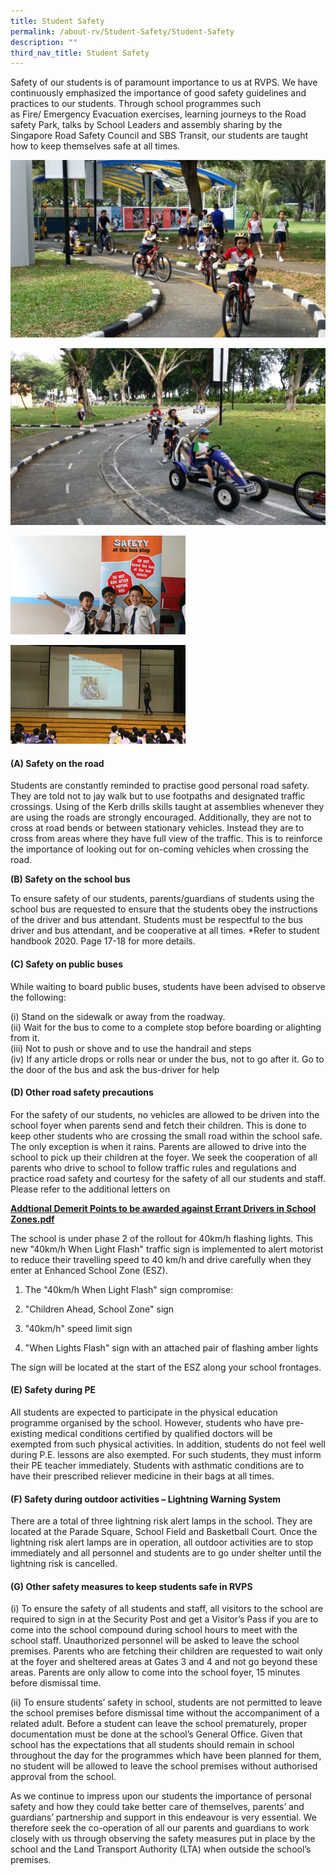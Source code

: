 ```yaml
---
title: Student Safety
permalink: /about-rv/Student-Safety/Student-Safety
description: ""
third_nav_title: Student Safety
---
```

Safety of our students is of paramount importance to us at RVPS. We have continuously emphasized the importance of good safety guidelines and practices to our students. Through school programmes such as Fire/ Emergency Evacuation exercises, learning journeys to the Road safety Park, talks by School Leaders and assembly sharing by the Singapore Road Safety Council and SBS Transit, our students are taught how to keep themselves safe at all times.

![](/images/About%20RV/IMG-20150204-WA0004.jpg)

![](/images/About%20RV/IMG-20150204-WA0006.jpg)

![](/images/About%20RV/7pic.jpg)

![](/images/About%20RV/6pic.jpg)

#### (A) Safety on the road

  

Students are constantly reminded to practise good personal road safety. They are told not to jay walk but to use footpaths and designated traffic crossings. Using of the Kerb drills skills taught at assemblies whenever they are using the roads are strongly encouraged. Additionally, they are not to cross at road bends or between stationary vehicles. Instead they are to cross from areas where they have full view of the traffic. This is to reinforce the importance of looking out for on-coming vehicles when crossing the road.

**(B) Safety on the school bus**  

To ensure safety of our students, parents/guardians of students using the school bus are requested to ensure that the students obey the instructions of the driver and bus attendant. Students must be respectful to the bus driver and bus attendant, and be cooperative at all times. \*Refer to student handbook 2020. Page 17-18 for more details.

#### (C) Safety on public buses


While waiting to board public buses, students have been advised to observe the following: 

(i) Stand on the sidewalk or away from the roadway.  
(ii) Wait for the bus to come to a complete stop before boarding or alighting from it.  
(iii) Not to push or shove and to use the handrail and steps  
(iv) If any article drops or rolls near or under the bus, not to go after it. Go to the door of the bus and ask the bus-driver for help

#### (D) Other road safety precautions


For the safety of our students, no vehicles are allowed to be driven into the school foyer when parents send and fetch their children. This is done to keep other students who are crossing the small road within the school safe. The only exception is when it rains. Parents are allowed to drive into the school to pick up their children at the foyer. We seek the cooperation of all parents who drive to school to follow traffic rules and regulations and practice road safety and courtesy for the safety of all our students and staff. Please refer to the additional letters on

**[Addtional Demerit Points to be awarded against Errant Drivers in School Zones.pdf](/files/About%20RV/Additional%20Demerit%20Points%20to%20be%20awarded%20against%20Errant%20Drivers%20in%20School%20Zones.pdf)**  

  

The school is under phase 2 of the rollout for 40km/h flashing lights. This new "40km/h When Light Flash" traffic sign is implemented to alert motorist to reduce their travelling speed to 40 km/h and drive carefully when they enter at Enhanced School Zone (ESZ).

1.  The "40km/h When Light Flash" sign compromise:  
    
2.  "Children Ahead, School Zone" sign  
    
3.  "40km/h" speed limit sign  
    
4.  "When Lights Flash" sign with an attached pair of flashing amber lights
    

The sign will be located at the start of the ESZ along your school frontages.

  

#### (E) Safety during PE

  

All students are expected to participate in the physical education programme organised by the school. However, students who have pre-existing medical conditions certified by qualified doctors will be exempted from such physical activities. In addition, students do not feel well during P.E. lessons are also exempted. For such students, they must inform their PE teacher immediately. Students with asthmatic conditions are to have their prescribed reliever medicine in their bags at all times.

#### (F) Safety during outdoor activities – Lightning Warning System

  

There are a total of three lightning risk alert lamps in the school. They are located at the Parade Square, School Field and Basketball Court. Once the lightning risk alert lamps are in operation, all outdoor activities are to stop immediately and all personnel and students are to go under shelter until the lightning risk is cancelled.

  

#### (G) Other safety measures to keep students safe in RVPS

  

(i) To ensure the safety of all students and staff, all visitors to the school are required to sign in at the Security Post and get a Visitor’s Pass if you are to come into the school compound during school hours to meet with the school staff. Unauthorized personnel will be asked to leave the school premises. Parents who are fetching their children are requested to wait only at the foyer and sheltered areas at Gates 3 and 4 and not go beyond these areas. Parents are only allow to come into the school foyer, 15 minutes before dismissal time. 

(ii) To ensure students’ safety in school, students are not permitted to leave the school premises before dismissal time without the accompaniment of a related adult. Before a student can leave the school prematurely, proper documentation must be done at the school’s General Office. Given that school has the expectations that all students should remain in school throughout the day for the programmes which have been planned for them, no student will be allowed to leave the school premises without authorised approval from the school.

  

As we continue to impress upon our students the importance of personal safety and how they could take better care of themselves, parents’ and guardians’ partnership and support in this endeavour is very essential. We therefore seek the co-operation of all our parents and guardians to work closely with us through observing the safety measures put in place by the school and the Land Transport Authority (LTA) when outside the school’s premises.